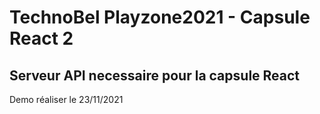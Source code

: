 # TechnoBel Playzone2021 - Capsule React 2

## Serveur API necessaire pour la capsule React 

Demo réaliser le 23/11/2021